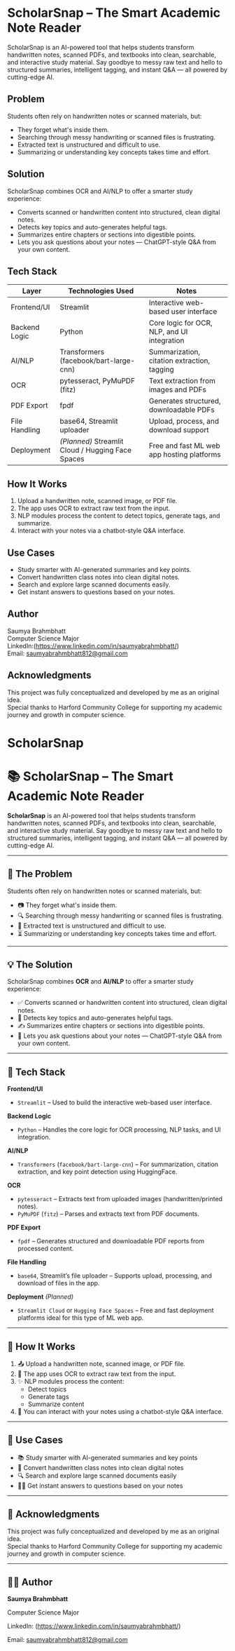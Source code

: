 # ScholarSnap – The Smart Academic Note Reader

ScholarSnap is an AI-powered tool that helps students transform handwritten notes, scanned PDFs, and textbooks into clean, searchable, and interactive study material. Say goodbye to messy raw text and hello to structured summaries, intelligent tagging, and instant Q&A — all powered by cutting-edge AI.

## Problem

Students often rely on handwritten notes or scanned materials, but:

- They forget what's inside them.  
- Searching through messy handwriting or scanned files is frustrating.  
- Extracted text is unstructured and difficult to use.  
- Summarizing or understanding key concepts takes time and effort.  

## Solution

ScholarSnap combines OCR and AI/NLP to offer a smarter study experience:

- Converts scanned or handwritten content into structured, clean digital notes.  
- Detects key topics and auto-generates helpful tags.  
- Summarizes entire chapters or sections into digestible points.  
- Lets you ask questions about your notes — ChatGPT-style Q&A from your own content.  

## Tech Stack

| Layer           | Technologies Used                                         | Notes                                      |
|-----------------|----------------------------------------------------------|--------------------------------------------|
| Frontend/UI     | Streamlit                                                | Interactive web-based user interface       |
| Backend Logic   | Python                                                   | Core logic for OCR, NLP, and UI integration|
| AI/NLP          | Transformers (facebook/bart-large-cnn)                   | Summarization, citation extraction, tagging|
| OCR             | pytesseract, PyMuPDF (fitz)                              | Text extraction from images and PDFs       |
| PDF Export      | fpdf                                                     | Generates structured, downloadable PDFs    |
| File Handling   | base64, Streamlit uploader                               | Upload, process, and download support      |
| Deployment      | *(Planned)* Streamlit Cloud / Hugging Face Spaces       | Free and fast ML web app hosting platforms |

## How It Works

1. Upload a handwritten note, scanned image, or PDF file.  
2. The app uses OCR to extract raw text from the input.  
3. NLP modules process the content to detect topics, generate tags, and summarize.  
4. Interact with your notes via a chatbot-style Q&A interface.  

## Use Cases

- Study smarter with AI-generated summaries and key points.  
- Convert handwritten class notes into clean digital notes.  
- Search and explore large scanned documents easily.  
- Get instant answers to questions based on your notes.  

## Author

Saumya Brahmbhatt  
Computer Science Major  
LinkedIn:(https://www.linkedin.com/in/saumyabrahmbhatt/)  
Email: saumyabrahmbhatt812@gmail.com  

## Acknowledgments

This project was fully conceptualized and developed by me as an original idea.  
Special thanks to Harford Community College for supporting my academic journey and growth in computer science.


























# ScholarSnap
# 📚 ScholarSnap – The Smart Academic Note Reader

**ScholarSnap** is an AI-powered tool that helps students transform handwritten notes, scanned PDFs, and textbooks into clean, searchable, and interactive study material. Say goodbye to messy raw text and hello to structured summaries, intelligent tagging, and instant Q&A — all powered by cutting-edge AI.

---

## 🚨 The Problem

Students often rely on handwritten notes or scanned materials, but:

- 📷 They forget what's inside them.
- 🔍 Searching through messy handwriting or scanned files is frustrating.
- 🧾 Extracted text is unstructured and difficult to use.
- ⏳ Summarizing or understanding key concepts takes time and effort.

---

## 💡 The Solution

ScholarSnap combines **OCR** and **AI/NLP** to offer a smarter study experience:

- ✅ Converts scanned or handwritten content into structured, clean digital notes.
- 🧠 Detects key topics and auto-generates helpful tags.
- ✍️ Summarizes entire chapters or sections into digestible points.
- 🤖 Lets you ask questions about your notes — ChatGPT-style Q&A from your own content.

---

## 🧪 Tech Stack

**Frontend/UI**  
- `Streamlit` – Used to build the interactive web-based user interface.

**Backend Logic**  
- `Python` – Handles the core logic for OCR processing, NLP tasks, and UI integration.

**AI/NLP**  
- `Transformers` (`facebook/bart-large-cnn`) – For summarization, citation extraction, and key point detection using HuggingFace.

**OCR**  
- `pytesseract` – Extracts text from uploaded images (handwritten/printed notes).  
- `PyMuPDF` (`fitz`) – Parses and extracts text from PDF documents.

**PDF Export**  
- `fpdf` – Generates structured and downloadable PDF reports from processed content.

**File Handling**  
- `base64`, Streamlit’s file uploader – Supports upload, processing, and download of files in the app.

**Deployment** *(Planned)*  
- `Streamlit Cloud` or `Hugging Face Spaces` – Free and fast deployment platforms ideal for this type of ML web app.

---

## 🚀 How It Works

1. 📤 Upload a handwritten note, scanned image, or PDF file.
2. 🧠 The app uses OCR to extract raw text from the input.
3. ✨ NLP modules process the content:
   - Detect topics
   - Generate tags
   - Summarize content
4. 💬 You can interact with your notes using a chatbot-style Q&A interface.

---

## 📌 Use Cases

- 📚 Study smarter with AI-generated summaries and key points
- 📖 Convert handwritten class notes into clean digital notes
- 🔍 Search and explore large scanned documents easily
- 👩‍🏫 Get instant answers to questions based on your notes

---

## 🙌 Acknowledgments

This project was fully conceptualized and developed by me as an original idea.  
Special thanks to Harford Community College for supporting my academic journey and growth in computer science.

---

## 👩‍💻 Author

**Saumya Brahmbhatt**  

Computer Science Major 

LinkedIn: (https://www.linkedin.com/in/saumyabrahmbhatt/)  

Email: saumyabrahmbhatt812@gmail.com



